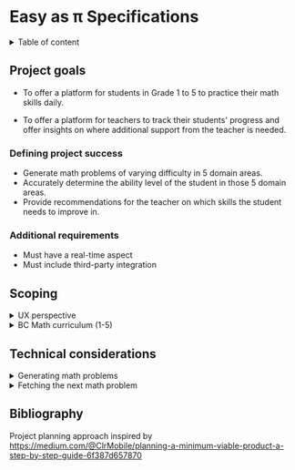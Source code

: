 # Easy as π Specifications

<details>
<summary>Table of content</summary>
- [Easy as π Specifications](#easy-as-%cf%80-specifications)
  - [Project goals](#project-goals)
    - [Defining project success](#defining-project-success)
    - [Additional requirements](#additional-requirements)
  - [Scoping](#scoping)
    - [UX perspective](#ux-perspective)
      - [Personas](#personas)
      - [Brainstorming user actions](#brainstorming-user-actions)
      - [Pains and gains](#pains-and-gains)
      - [Opportunity statements](#opportunity-statements)
    - [BC Math curriculum (Grade 1 to 5)](#bc-math-curriculum-grade-1-to-5)
  - [Technical considerations](#technical-considerations)
    - [Generating math problems](#generating-math-problems)
      - [Rule-based generation](#rule-based-generation)
      - [Categorizing student's ability](#categorizing-students-ability)
      - [Formulating rules as constraints](#formulating-rules-as-constraints)
      - [Hashing](#hashing)
    - [Adapting to the student's performance](#adapting-to-the-students-performance)
    - [Generating and Fetching Problems (take from Q8 of M2)](#generating-and-fetching-problems-take-from-q8-of-m2)
      - [API](#api)
  - [Bibliography](#bibliography)
</details>

## Project goals

-   To offer a platform for students in Grade 1 to 5 to practice their math skills daily.

-   To offer a platform for teachers to track their students' progress and offer insights
    on where additional support from the teacher is needed.

### Defining project success

-   Generate math problems of varying difficulty in 5 domain areas.
-   Accurately determine the ability level of the student in those 5 domain areas.
-   Provide recommendations for the teacher on which skills the student needs to improve in.

### Additional requirements

-   Must have a real-time aspect
-   Must include third-party integration

## Scoping

<details>
<summary>UX perspective</summary>

### UX perspective

#### Personas

**Students**

<details>
<summary>Ewen (Grade 3 student)</summary>
Ewen loves video games and can quickly get addicted to games on his parent's phones.
He is not very interested in school and lags behing compared to his classmates.
</details>
<details>
<summary>Enora (Grade 5 student)</summary>
Enora generally likes school, but thinks she is not good at math. She rapidly gives up
on math problems, and think she will never improve. At school, she prefers arts and English class.
</details>

<details>
<summary>Gareth (Grade 1 student)</summary>
Gareth loves the thrill of solving puzzles. He is considered brilliant at school, and is quite bored in 
class.
</details>

**Teacher**

<details>
<summary>Jess (Grade 3 teacher)</summary>
Jess is a teacher in a class of 32 students. She struggles to find time to help all her students individually and
she is worried that if she spent more time, the rest of her class would not do anything productive.
</details>

<details>
<summary>George (Grade 5 teacher for students with disabilities)</summary>
George has 5 students in his class with varying levels of cognitive disabilities. His students are generally quite
attentive, but their knowledge and skill level are quite different, and he sometimes has difficulty making his classes
interesting and interactive.
</details>

<details>
<summary>Annie (Parent of a Grade 2 student)</summary>
Annie is a consultant in an engineering firm and has difficulty coming home early most days of the week. She
wants to make sure her son gets enough practice in mathematics to make sure he does well in school.
She wants him to learn how to study, but she doesn't know where to start and is often not around to help him.
</details>

#### Brainstorming user actions

| User     | Actions                                                     | Story Ending                                   |
| -------- | ----------------------------------------------------------- | ---------------------------------------------- |
| Students | S1 - Join a teacher virtual classroom                       | Successfully complete the daily set            |
|          | S2 - Work on a daily math set                               | Get feedback on what to work next              |
|          | S3 - Ask for help from their teacher                        |                                                |
|          | S4 - Access learning material to solve a particular problem |                                                |
|          | S5 - Track their success rate                               |                                                |
|          |                                                             |                                                |
| Teachers | T1 - Create a virtual classroom                             | Know the deficiencies of each student          |
|          | T2 - Prepare the content of the daily math set              | Get recommendations on which area is deficient |
|          | T3 - View individual student progress in each domain area   |                                                |
|          | T4 - View recommendations                                   |                                                |
|          | T5 - Respond to students' request for help                  |                                                |
|          | T6 - Add recommended learning material                      |                                                |

\* italicized actions are not being considered for MVP

#### Pains and gains

| Pain                                      | Action      | Gain                                      |
| ----------------------------------------- | ----------- | ----------------------------------------- |
| Authentication is difficult               | S1 T1       | Quickly get set up on the app             |
| Getting students on the app is difficult  | S1 T1       | Quickly get set up on the app             |
| Running out of math problems              | S2          | Enough problems for practice              |
| Problems are too difficult                | S2 S3 S4 S5 | Improved learning                         |
| Need practice in certain areas            | S2 S5       | Improved learning                         |
| Need help on math problems                | S3 S4       | Improved learning                         |
| Understanding how well you are performing | S5          | Increased retention and improved learning |
| Lose interest in the app                  | S2 S5       | Increased retention and better data       |
| Know what students need help on           | T3 T4 T5    | Adjust teaching approach                  |
| Adapt the app to current class progress   | T2 T6       | Adjust teaching approach                  |
| Know which students are ahead/lagging     | T3 T4       | Know which students to focus on           |

#### Opportunity statements

-   How might we make authenticating simple for students?
-   How might we make creating a classroom simple for teachers?
-   How might we provide enough math problems for students to practice on?
-   How might we make sure that the problems are at the correct level of difficulty?
-   How might we adapt the app to particular student's deficiencies?
-   How can we inform students regarding their performance?
-   How can we ensure that students remain engaged in the app ?
-   How can we inform the teacher on the areas that students need more help?
-   How can we inform the teacher on the students that are ahead/behind the rest of the class?
-   How can we let the teacher influence the problems the students are working on?
    </details>

<details>
<summary>BC Math curriculum (1-5)</summary>

### BC Math curriculum (Grade 1 to 5)

The BC math curriculum from grade 1 to 5 is focused on building mathematic literacy in the following areas:

-   Counting, and number decomposition
-   Fractions and decimals
-   Patterns (repeating, increasing, decreasing)
-   Addition, substraction, multiplication and division
-   Financial literacy
-   Equations with an unknown number
-   Probability
-   2D shapes (describing them, perimeter)

Generally, those concepts remain in focus for each year level, with increased complexity. The curriculum is very precise
regarding the scope of learning for each year level (eg. addition to 20 in Grade 1).

This information could be used to determine which problem to show to students based on their estimated year level.

More information can be found here: <https://curriculum.gov.bc.ca/curriculum/mathematics/>

</details>

## Technical considerations

<details>
<summary>
Generating math problems
</summary>

### Generating math problems

This is the most critical piece of this project. Hence, effort should be made to
ensure this part of the project is extensible without modification to the rest
of the project.

#### Rule-based generation

The BC Math curriculum from grade 1 to 5 can easily be transformed into a list of requirements. The curriculum
is divided into 5 major archetypes, each containing a set of problem types.

At each year level, the curriculum specifies a certain number of constraints particular to that year. For example,
in Grade 1, students are expected to be able to add numbers up to 10. These constraints could be used to determine
which problem to show to students.

#### Categorizing student's ability

To determine the correct problem to show the student, students will be categorized according to their grade and level
within their grade. There are 3 levels per grade, low, medium, and high level. The rules selected to generate a problem
of a particular type will vary depending on the student's assigned category.

#### Formulating rules as constraints

Each rule of a particular problem type can be formulated as a set of controlled and derived variables.

For example, for addition in Grade 1, students are expected to be able to add a "large" number with
a "small" number to values up to 9. This can be formulated as such, assuming an addition takes the form a + b = c.

Controlled variables:

-   `5 < c < 9`
-   `0 < b < 3`

Derived variables:

-   `a = c - b`

Controlled variables have their domain specified, while derived variables are formulated as an equation consisting of
controlled variables.

An algorithm can pick a random value for the controlled variables, and then compute derived variables as needed.

#### Hashing

We need to ensure some determinism when generating math problems. This can be achieved by seeding the random number
generator.

### Adapting to the student's performance

Depending on the student performance, we can adjust the category the student is in to vary the problems difficulty.

**Important** more research is needed in this area to find the best approach to encourage learning. We want to strike
a good balance between giving problems that are not too difficult, and problems that are not too easy.

Students score or loose points depending on whether they get problems right or wrong.
Performance categories (eg. Grade 3 medium level) each allow students a score up to 10 points.
If a students exceeds these 10 points, they "graduate" to the next category (here, Grade 3 high level).
If a students goes below zero point, they are demoted to the level below (here Grade 3 low level).

Students will receive one point for each correct answer, and loose 2 points for each wrong answer.

It is important to note that these scores are given per problem type. A student may be Grade 2 high on addition,
but Grade 1 medium on substraction.

</details>

<details>
<summary>
Fetching the next math problem
</summary>

### Generating and Fetching Problems (take from Q8 of M2)

-   MathProblemsDB with 2 collections: problemTemplates, generatedProblems

-   Retrieve all templates of all problemTypes

-   Generate n problems for each difficulty of each problemType

-   Store genereated problems in generatedProblems collection

-   Call GET endpoint to retrieve user's next problem, will pull from this collection

-   Each user has an index for each problem type

-   UI calls POST endpoint to tell backend if user got question right or wrong

-   Update user's index, points and difficulty for this problem type based on the result

-   If GET endpoint returns the n-1th problem, trigger async generation to create another
    n problems only for this difficulty tier

#### API

1.  `GET /math/nextProblem`

    -   Description: Retrieves the next problem for a specific user
    -   URL: http://localhost:3000/math/nextProblem
    -   Headers:

        ````json
            {
                studentId: ObjectId
            }
            ```

        ````

    -   Response:

        -   `HTTP/1.1 200 OK`
            Content-Type: application/json

            ```json
            {
                "problemArchetype": "arithmetic",
                "problemType": "addition",
                "problem": "3 + 4 =",
                "solution": ["7"],
                "difficulty": "g1m"
            }
            ```

            if query not matched, empty json will be returned

        -   `HTTP/1.1 500 Internal Server Error`

    -   Notes:
        -   "solution" is an array because we could support solution steps in the future

2.  `POST /users/student/result`

    -   Description: Informs the backend whether the user got the previous question right or wrong
    -   URL: http://localhost:3000/users/student/result
    -   Headers:

        ````json
            {
                userId: ObjectId
            }
            ```

        ````

    -   Response:

        -   `HTTP/1.1 200 OK`
            Content-Type: application/json

            ```json
            {
                "problemArchetype": "arithmetic",
                "problemType": "addition",
                "difficulty": "g1m",
                "isCorrect": true
            }
            ```

        -   `HTTP/1.1 500 Internal Server Error`

3.  `GET /users/teacher/{teacherId}`

    -   Description: Retrieves a teacher profile by their id
    -   URL: http://localhost:3000/users/teacher/{teacherId}
    -   Headers: N/A

    -   Response:

        -   `HTTP/1.1 200 OK`
            Content-Type: application/json

            ```json
            {
                "name": "Obi-wan Kenobi",
                "email": "jedi@gmail.com",
                "virtualClassroomId": "5d9991271c9d440000d47e08"
            }
            ```

        -   `HTTP/1.1 404 Not Found`

            -   when teacherId does not

        -   `HTTP/1.1 500 Internal Server Error`

4.  `POST /users/teacher`

    -   Description: Creates a new Teacher user
    -   URL: http://localhost:3000/users/teacher
    -   Headers:

        ```json
        {
            Content-Type: application/json
        }
        ```

    -   Request Body:

        ```json
        {
            "name": "Obi-wan Kenobi",
            "email": "jedi@gmail.com"
        }
        ```

    -   Response:

        -   `HTTP/1.1 201 Created`
            Location: /user/teacher/5d946f761c9d440000d525ff

        -   `HTTP/1.1 400 Bad Request`

            -   when either name or email is empty or blank

        -   `HTTP/1.1 500 Internal Server Error`

5.  `PUT /users/teacher/{teacherId}`

    -   Description: Updates an existing Teacher user
    -   URL: http://localhost:3000/users/teacher/{teacherId}
    -   Headers:

        ```json
        {
            Content-Type: application/json
        }
        ```

    -   Request Body:

        ```json
        {
            "name": "Master Yoda",
            "email": "greenguy@gmail.com",
            "virtualClassroomId": "5d9991271c9d440000d47e09"
        }
        ```

    -   Response:

        -   `HTTP/1.1 204 No Content`

        -   `HTTP/1.1 400 Bad Request`

            -   when either name, email, or virtualClassroomId is empty or blank

        -   `HTTP/1.1 404 Not Found`

            -   when teacherId does not exist

        -   `HTTP/1.1 500 Internal Server Error`

6.  `DELETE /users/teacher/{teacherId}`

    -   Description: Deletes a teacher profile by their id
    -   URL: http://localhost:3000/users/teacher/{teacherId}
    -   Headers: N/A

    -   Response:

        -   `HTTP/1.1 204 No Content`

        -   `HTTP/1.1 404 Not Found`

            -   when teacherId does not exist

        -   `HTTP/1.1 500 Internal Server Error`

7.  `GET /users/student/{studentId}`

    -   Description: Retrieves a student profile by their id
    -   URL: http://localhost:3000/users/student/{studentId}
    -   Headers: N/A

    -   Response:

        -   `HTTP/1.1 200 OK`
            Content-Type: application/json

            ```json
            {
                "name": "Anakin Skywalker",
                "virtualClassroomId": "5d9991271c9d440000d47e08",
                "mastery": [
                    {
                        "problemType": "addition",
                        "difficulty": "g1m",
                        "index": 7,
                        "currentDifficultyPoints": 3,
                        "totalPoints": 13
                    },
                    {
                        "problemType": "subtraction",
                        "difficulty": "g1e",
                        "index": 2,
                        "currentDifficultyPoints": 2,
                        "totalPoints": 2
                    }
                ]
            }
            ```

        -   `HTTP/1.1 404 Not Found`

            -   when studentId does not exist

        -   `HTTP/1.1 500 Internal Server Error`

8.  `POST /users/student`

    -   Description: Creates a new Student user
    -   URL: http://localhost:3000/users/student
    -   Headers:

        ```json
        {
            Content-Type: application/json
        }
        ```

    -   Request Body:

        ```json
        {
            "name": "Anakin Skywalker"
        }
        ```

    -   Response:

        -   `HTTP/1.1 201 Created`
            Location: /user/student/5d980fa0c5edee2d50cd5a82

        -   `HTTP/1.1 400 Bad Request`

            -   when name is empty or blank

        -   `HTTP/1.1 500 Internal Server Error`

9.  `PUT /users/student/{studentId}`

    -   Description: Updates a Student user
    -   URL: http://localhost:3000/users/student/{studentId}
    -   Headers:

        ```json
        {
            Content-Type: application/json
        }
        ```

    -   Request Body:

        ```json
        {
            "name": "Anakin Skywalker",
            "virtualClassroomId": "5d9991271c9d440000d47e08",
            "mastery": [
                {
                    "problemType": "addition",
                    "difficulty": "g1h",
                    "index": 5,
                    "currentDifficultyPoints": 1,
                    "totalPoints": 21
                },
                {
                    "problemType": "subtraction",
                    "difficulty": "g1m",
                    "index": 4,
                    "currentDifficultyPoints": 4,
                    "totalPoints": 14
                }
            ]
        }
        ```

    -   Response:

        -   `HTTP/1.1 204 No Content`

        -   `HTTP/1.1 400 Bad Request`

            -   when name, virtualClassroomId is empty or blank
            -   when mastery is null or missing fields

        -   `HTTP/1.1 404 Not Found`

            -   when studentId does not exist

        -   `HTTP/1.1 500 Internal Server Error`

10. `DELETE /users/student/{studentId}`

    -   Description: Updates a Student user
    -   URL: http://localhost:3000/users/student/{studentId}
    -   Headers: N/A

    -   Response:

        -   `HTTP/1.1 204 No Content`

        -   `HTTP/1.1 404 Not Found`

            -   when studentId does not exist

        -   `HTTP/1.1 500 Internal Server Error`

11. `POST /virtual-classroom`

        - Description:    Creates a virtual classroom
        - URL:            http://localhost:3000/virtual-classroom
        - Headers:
            ```json
            {
                teacherId: ObjectId
                Content-Type: application/json
            }
            ```

            - Request Body:
            ```json
            {
                "name": "Obi Wan's Grade 3 Classroom",
                "passcode": "MayTheForceBeWithYou",
            }
            ```

        - Response:
            - `HTTP/1.1 201 Created`
            Content-Type: application/json
            ```json
            {
                "virtualClassroomId": "5d9991271c9d440000d47e08"
            }
            ```
            - `HTTP/1.1 400 Bad Request`
                *  when name or passcode are empty or null

            - `HTTP/1.1 404 Not Found`
                *  when teacherId does not exist

            - `HTTP/1.1 500 Internal Server Error`

    </details>

## Bibliography

Project planning approach inspired by https://medium.com/@ClrMobile/planning-a-minimum-viable-product-a-step-by-step-guide-6f387d657870
